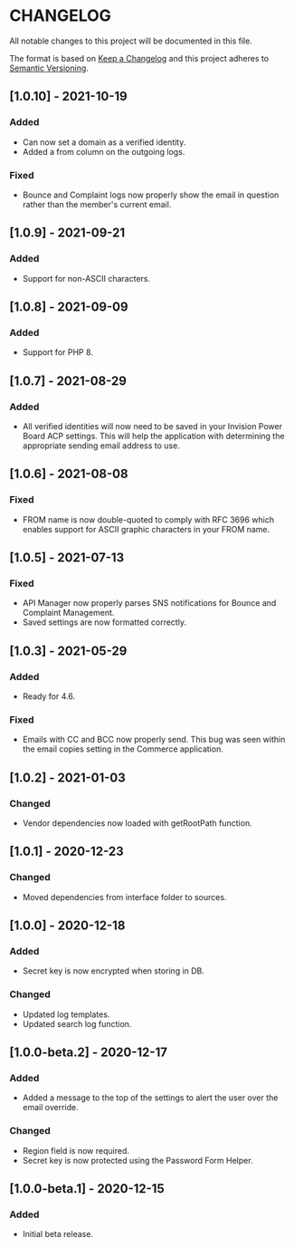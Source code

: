# CHANGELOG
All notable changes to this project will be documented in this file.

The format is based on [Keep a Changelog](http://keepachangelog.com/en/1.0.0/)
and this project adheres to [Semantic Versioning](http://semver.org/spec/v2.0.0.html).

## [1.0.10] - 2021-10-19
### Added
- Can now set a domain as a verified identity.
- Added a from column on the outgoing logs.
### Fixed
- Bounce and Complaint logs now properly show the email in question rather than the member's current email.

## [1.0.9] - 2021-09-21
### Added
- Support for non-ASCII characters.

## [1.0.8] - 2021-09-09
### Added
- Support for PHP 8.

## [1.0.7] - 2021-08-29
### Added
- All verified identities will now need to be saved in your Invision Power Board ACP settings. This will help the application with determining the appropriate sending email address to use.

## [1.0.6] - 2021-08-08
### Fixed
- FROM name is now double-quoted to comply with RFC 3696 which enables support for ASCII graphic characters in your FROM name.

## [1.0.5] - 2021-07-13
### Fixed
- API Manager now properly parses SNS notifications for Bounce and Complaint Management.
- Saved settings are now formatted correctly.

## [1.0.3] - 2021-05-29
### Added
- Ready for 4.6.
### Fixed
- Emails with CC and BCC now properly send. This bug was seen within the email copies setting in the Commerce application.

## [1.0.2] - 2021-01-03
### Changed
- Vendor dependencies now loaded with getRootPath function.

## [1.0.1] - 2020-12-23
### Changed
- Moved dependencies from interface folder to sources.

## [1.0.0] - 2020-12-18
### Added
- Secret key is now encrypted when storing in DB.
### Changed
- Updated log templates.
- Updated search log function.

## [1.0.0-beta.2] - 2020-12-17
### Added
- Added a message to the top of the settings to alert the user over the email override.
### Changed
- Region field is now required.
- Secret key is now protected using the Password Form Helper.

## [1.0.0-beta.1] - 2020-12-15
### Added
- Initial beta release.